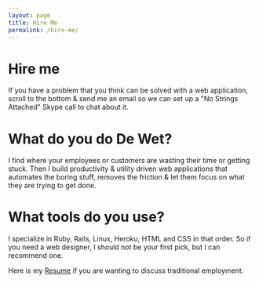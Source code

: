 ```yaml
---
layout: page
title: Hire Me
permalink: /hire-me/
---
```

# Hire me

If you have a problem that you think can be solved with a web application, scroll to the bottom & send me an email so we can set up a "No Strings Attached" Skype call to chat about it.

# What do you do De Wet?
I find where your employees or customers are wasting their time or getting stuck. Then I build productivity & utility driven web applications that automates the boring stuff, removes the friction & let them focus on what they are trying to get done.

# What tools do you use?
I specialize in Ruby, Rails, Linux, Heroku, HTML and CSS in that order. So if you need a web designer, I should not be your first pick, but I can recommend one.

Here is my <a href="http://dewetblomerus.com/dewet-blomerus-resume.pdf" target="_blank">Resume</a> if you are wanting to discuss traditional employment.

